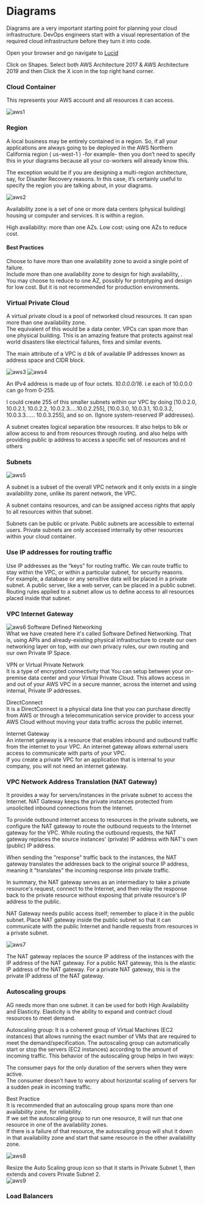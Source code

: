 # Diagrams
Diagrams are a very important starting point for planning your cloud infrastructure. DevOps engineers start with a visual representation of the required cloud infrastructure before they turn it into code.  

Open your browser and go navigate to <a href="https://www.lucidchart.com/" target="_blank">Lucid</a>  

Click on Shapes. Select both AWS Architecture 2017 & AWS Architecture 2019 and then Click the X icon in the top right hand corner.  

### Cloud Container
This represents your AWS account and all resources it can access.  

![aws1](aws1.png?raw=true "aws1")

### Region
A local business may be entirely contained in a region. So, if all your applications are always going to be deployed in the AWS Northern California region ( us-west-1 ) -for example- then you don’t need to specify this in your diagrams because all your co-workers will already know this.  

The exception would be if you are designing a multi-region architecture, say, for Disaster Recovery reasons. In this case, it’s certainly useful to specify the region you are talking about, in your diagrams.  


![aws2](aws2.png?raw=true "aws2")

Availability zone is a set of one or more data centers (physical building) housing ur computer and services. It is within a region.

High availability: more than one AZs.
Low cost: using one AZs to reduce cost.

#### Best Practices
Choose to have more than one availability zone to avoid a single point of failure.  
Include more than one availability zone to design for high availability, .  
You may choose to reduce to one AZ, possibly for prototyping and design for low cost. But it is not recommended for production environments.  

### Virtual Private Cloud
A virtual private cloud is a pool of networked cloud resources. It can span more than one availability zone.  
The equivalent of this would be a data center. VPCs can span more than one physical building. This is an amazing feature that protects against real world disasters like electrical failures, fires and similar events.  

The main attribute of a VPC is d blk of available IP addresses known as address space and CIDR block.  


![aws3](aws3.png?raw=true "aws3")
![aws4](aws4.png?raw=true "aws4")

An IPv4 address is made up of four octets.
*10.0.0.0/16*. i.e each of 10.0.0.0 can go from 0-255.


I could create 255 of this smaller subnets within our VPC by doing [10.0.2.0, 10.0.2.1, 10.0.2.2, 10.0.2.3.....10.0.2.255], [10.0.3.0, 10.0.3.1, 10.0.3.2, 10.0.3.3...... 10.0.3.255], and so on. (Ignore system-reserved IP addresses).

A subnet creates logical separation btw resources. It also helps to blk or allow access to and from resources through routing. and also helps with providing public ip address to access a specific set of resources and nt others


### Subnets
![aws5](aws5.png?raw=true "aws5")

A subnet is a subset of the overall VPC network and it only exists in a single availability zone, unlike its parent network, the VPC.  

A subnet contains resources, and can be assigned access rights that apply to all resources within that subnet.  

Subnets can be public or private. Public subnets are accessible to external users. Private subnets are only accessed internally by other resources within your cloud container.  

### Use IP addresses for routing traffic
Use IP addresses as the “keys” for routing traffic. We can route traffic to stay within the VPC, or within a particular subnet, for security reasons.  
For example, a database or any sensitive data will be placed in a private subnet. A public server, like a web server, can be placed in a public subnet. Routing rules applied to a subnet allow us to define access to all resources placed inside that subnet.  

### VPC Internet Gateway
![aws6](aws6.png?raw=true "aws6")
Software Defined Networking  
What we have created here it's called Software Defined Networking. That is, using APIs and already-existing physical infrastructure to create our own networking layer on top, with our own privacy rules, our own routing and our own Private IP Space.  

VPN or Virtual Private Network  
It is a type of encrypted connectivity that You can setup between your on-premise data center and your Virtual Private Cloud. This allows access in and out of your AWS VPC in a secure manner, across the internet and using internal, Private IP addresses.  

DirectConnect  
It is a DirectConnect is a physical data line that you can purchase directly from AWS or through a telecommunication service provider to access your AWS Cloud without moving your data traffic across the public internet.  

Internet Gateway  
An internet gateway is a resource that enables inbound and outbound traffic from the internet to your VPC.
An internet gateway allows external users access to communicate with parts of your VPC.  
If you create a private VPC for an application that is internal to your company, you will not need an internet gateway.  

### VPC Network Address Translation (NAT Gateway)
It provides a way for servers/instances in the private subnet to access the Internet. NAT Gateway keeps the private instances protected from unsolicited inbound connections from the Internet.  

To provide outbound internet access to resources in the private subnets, we configure the NAT gateway to route the outbound requests to the Internet gateway for the VPC. While routing the outbound requests, the NAT gateway replaces the source instances' (private) IP address with NAT's own (public) IP address.  

When sending the "response" traffic back to the instances, the NAT gateway translates the addresses back to the original source IP address, meaning it "translates" the incoming response into private traffic.  

In summary, the NAT gateway serves as an intermediary to take a private resource's request, connect to the Internet, and then relay the response back to the private resource without exposing that private resource's IP address to the public.  

NAT Gateway needs public access itself; remember to place it in the public subnet. Place NAT gateway inside the public subnet so that it can communicate with the public Internet and handle requests from resources in a private subnet.  

![aws7](aws7.png?raw=true "aws7")

The NAT gateway replaces the source IP address of the instances with the IP address of the NAT gateway. For a public NAT gateway, this is the elastic IP address of the NAT gateway. For a private NAT gateway, this is the private IP address of the NAT gateway.   

### Autoscaling groups
AG needs more than one subnet. it can be used for both High Availability and Elasticity. Elasticity is the ability to expand and contract cloud resources to meet demand.  

Autoscaling group: It is a coherent group of Virtual Machines (EC2 instances) that allows running the exact number of VMs that are required to meet the demand/specification. The autoscaling group can automatically start or stop the servers (EC2 instances) according to the amount of incoming traffic. This behavior of the autoscaling group helps in two ways:  

The consumer pays for the only duration of the servers when they were active.  
The consumer doesn't have to worry about horizontal scaling of servers for a sudden peak in incoming traffic.  

Best Practice  
It is recommended that an autoscaling group spans more than one availability zone, for reliability.  
If we set the autoscaling group to run one resource, it will run that one resource in one of the availability zones.  
If there is a failure of that resource, the autoscaling group will shut it down in that availability zone and start that same resource in the other availability zone.  

![aws8](aws8.png?raw=true "aws8")

Resize the Auto Scaling group icon so that it starts in Private Subnet 1, then extends and covers Private Subnet 2.  
![aws9](aws9.png?raw=true "aws9")

### Load Balancers



